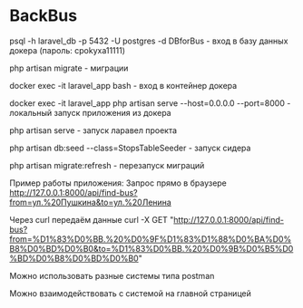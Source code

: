 # BackBus
psql -h laravel_db -p 5432 -U postgres -d DBforBus - вход в базу данных докера (пароль: cpokyxa11111)

php artisan migrate - миграции

docker exec -it laravel_app bash - вход в контейнер докера

docker exec -it laravel_app php artisan serve --host=0.0.0.0 --port=8000 - локальный запуск приложения из докера

php artisan serve - запуск ларавел проекта

php artisan db:seed --class=StopsTableSeeder - запуск сидера

php artisan migrate:refresh - перезапуск миграций

Пример работы приложения:
Запрос прямо в браузере
http://127.0.0.1:8000/api/find-bus?from=ул.%20Пушкина&to=ул.%20Ленина

Через curl передаём данные
curl -X GET "http://127.0.0.1:8000/api/find-bus?from=%D1%83%D0%BB.%20%D0%9F%D1%83%D1%88%D0%BA%D0%B8%D0%BD%D0%B0&to=%D1%83%D0%BB.%20%D0%9B%D0%B5%D0%BD%D0%B8%D0%BD%D0%B0"

Можно использовать разные системы типа postman

Можно взаимодействовать с системой на главной страницей




